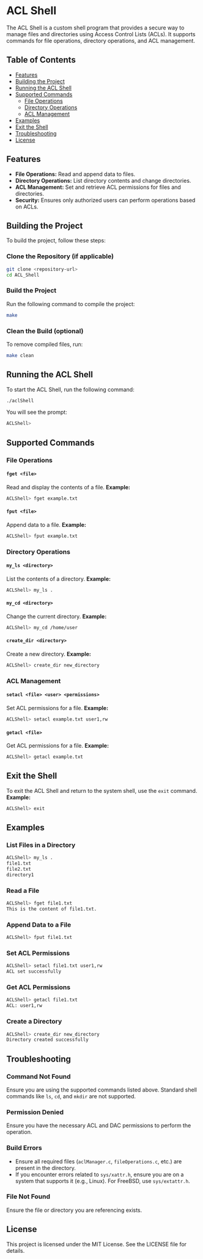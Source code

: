# ACL Shell

The ACL Shell is a custom shell program that provides a secure way to manage files and directories using Access Control Lists (ACLs). It supports commands for file operations, directory operations, and ACL management.

## Table of Contents

- [Features](#features)
- [Building the Project](#building-the-project)
- [Running the ACL Shell](#running-the-acl-shell)
- [Supported Commands](#supported-commands)
  - [File Operations](#file-operations)
  - [Directory Operations](#directory-operations)
  - [ACL Management](#acl-management)
- [Examples](#examples)
- [Exit the Shell](#exit-the-shell)
- [Troubleshooting](#troubleshooting)
- [License](#license)

## Features

- **File Operations:** Read and append data to files.
- **Directory Operations:** List directory contents and change directories.
- **ACL Management:** Set and retrieve ACL permissions for files and directories.
- **Security:** Ensures only authorized users can perform operations based on ACLs.

## Building the Project

To build the project, follow these steps:

### Clone the Repository (if applicable)
```bash
git clone <repository-url>
cd ACL_Shell
```

### Build the Project
Run the following command to compile the project:
```bash
make
```

### Clean the Build (optional)
To remove compiled files, run:
```bash
make clean
```

## Running the ACL Shell

To start the ACL Shell, run the following command:
```bash
./aclShell
```

You will see the prompt:
```bash
ACLShell>
```

## Supported Commands

### File Operations

#### `fget <file>`
Read and display the contents of a file.
**Example:**
```bash
ACLShell> fget example.txt
```

#### `fput <file>`
Append data to a file.
**Example:**
```bash
ACLShell> fput example.txt
```

### Directory Operations

#### `my_ls <directory>`
List the contents of a directory.
**Example:**
```bash
ACLShell> my_ls .
```

#### `my_cd <directory>`
Change the current directory.
**Example:**
```bash
ACLShell> my_cd /home/user
```

#### `create_dir <directory>`
Create a new directory.
**Example:**
```bash
ACLShell> create_dir new_directory
```

### ACL Management

#### `setacl <file> <user> <permissions>`
Set ACL permissions for a file.
**Example:**
```bash
ACLShell> setacl example.txt user1,rw
```

#### `getacl <file>`
Get ACL permissions for a file.
**Example:**
```bash
ACLShell> getacl example.txt
```

## Exit the Shell

To exit the ACL Shell and return to the system shell, use the `exit` command.
**Example:**
```bash
ACLShell> exit
```

## Examples

### List Files in a Directory
```bash
ACLShell> my_ls .
file1.txt
file2.txt
directory1
```

### Read a File
```bash
ACLShell> fget file1.txt
This is the content of file1.txt.
```

### Append Data to a File
```bash
ACLShell> fput file1.txt
```

### Set ACL Permissions
```bash
ACLShell> setacl file1.txt user1,rw
ACL set successfully
```

### Get ACL Permissions
```bash
ACLShell> getacl file1.txt
ACL: user1,rw
```

### Create a Directory
```bash
ACLShell> create_dir new_directory
Directory created successfully
```

## Troubleshooting

### Command Not Found
Ensure you are using the supported commands listed above. Standard shell commands like `ls`, `cd`, and `mkdir` are not supported.

### Permission Denied
Ensure you have the necessary ACL and DAC permissions to perform the operation.

### Build Errors
- Ensure all required files (`aclManager.c`, `fileOperations.c`, etc.) are present in the directory.
- If you encounter errors related to `sys/xattr.h`, ensure you are on a system that supports it (e.g., Linux). For FreeBSD, use `sys/extattr.h`.

### File Not Found
Ensure the file or directory you are referencing exists.

## License

This project is licensed under the MIT License. See the LICENSE file for details.

